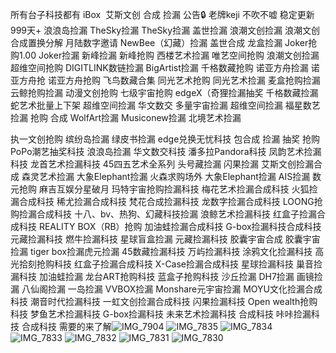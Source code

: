 所有台子科技都有
iBox 
艾斯文创
合成 捡漏 公告🔒
老牌keji 不吹不嘘 稳定更新999天+
浪浪岛捡漏
TheSky捡漏
TheSky捡漏
盖世捡漏
浪潮文创捡漏
浪潮文创合成置换分解
月陆数字邀请
NewBee（幻藏）捡漏
盖世合成
龙盒捡漏
Joker抢购1.00   Joker捡漏
新峰捡漏
新峰抢购
西楼艺术捡漏
唯艺空间抢购
浪潮文创捡漏
超维空间抢购
DIGITLINK数链捡漏
BigArtist捡漏
千格数藏抢购
诺亚方舟捡漏
诺亚方舟抢
诺亚方舟抢购
飞鸟数藏合集
同光艺术抢购
同光艺术捡漏
麦盒抢购捡漏
云鲸抢购捡漏
动漫文创抢购
七级宇宙抢购
edgeX（奇狸捡漏抽奖
千格数藏捡漏
蛇艺术批量上下架
超维空间捡漏
华文数交
多量宇宙捡漏
超维空间捡漏
福星数艺捡漏  抢购  合成
WolfArt捡漏
Musiconew捡漏
北境艺术捡漏

执一文创抢购
缤纷岛捡漏
绿皮书捡漏
edge兑换无忧科技 包合成 捡漏 抽奖 抢购
PoPo潮艺抽奖科技
浪浪岛捡漏
华文数交科技
潘多拉Pandora科技
凤韵艺术捡漏科技
龙首艺术捡漏科技
45四五艺术全系列
头号藏捡漏
闪果捡漏
艾斯文创捡漏合成
森灵艺术捡漏
大象Elephant捡漏
火森求购场外
大象Elephant捡漏
AIS捡漏
数元抢购
麻吉互娱分星破月
玛特宇宙抢购捡漏科技
梅花艺术捡漏合成科技
火狐捡漏合成科技
稀尤捡漏合成科技
梵花合成捡漏科技
龙数字捡漏合成科技
LOONG抢购捡漏合成科技
十八、bv、热狗、幻藏科技捡漏
浪鲸艺术捡漏科技
红盒子捡漏合成科技
REALITY BOX（RB）抢购
加油蛙捡漏合成科技
G-box捡漏科技合成科技
元藏捡漏科技
燃牛捡漏科技
星球盲盒捡漏
元藏捡漏科技
胶囊宇宙合成
胶囊宇宙捡漏
tiger box捡漏虎元捡漏
45数藏捡漏科技
万屿捡漏科技
涂鸦文化捡漏科技
高光拾刻抢购科技
红盒子捡漏合成科技
X-Case捡漏合成科技
星球捡漏科技
巢音捡漏科技
加油蛙捡漏
龙台ART抢购科技
蓝盒子抢购科技
沙丘捡漏
DH7捡漏
画镜捡漏
八仙阁捡漏
一岛捡漏
VVBOX捡漏
Monshare元宇宙捡漏
MOYU文化捡漏合成科技
潮音时代捡漏科技
一虹文创捡漏合成科技
闪果捡漏科技
Open wealth抢购科技
梦鱼艺术捡漏科技
G-box捡漏科技
未来艺术捡漏科技 合成科技
咔咔捡漏科技 合成科技
需要的来了解![IMG_7904](https://github.com/user-attachments/assets/490c337e-8b3f-46dd-bb10-b9c437ad1e49)
![IMG_7835](https://github.com/user-attachments/assets/59ecfbd4-34ae-469a-9c00-349fa88f78ce)
![IMG_7834](https://github.com/user-attachments/assets/cc1357ac-488b-48d0-8a5b-8d4dcd65b61b)
![IMG_7833](https://github.com/user-attachments/assets/0a009511-cff4-4be3-9569-ac92063fdf3b)
![IMG_7832](https://github.com/user-attachments/assets/a6750768-9dea-4c1b-9ea1-7fe2e4be334d)
![IMG_7831](https://github.com/user-attachments/assets/44dc5bb3-261f-426b-b09c-e99596c5902d)
![IMG_7830](https://github.com/user-attachments/assets/8011fc43-50db-47ed-a721-4caa2ef3ab23)
